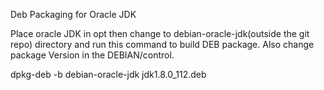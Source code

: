 Deb Packaging for Oracle JDK

Place oracle JDK in opt then change to debian-oracle-jdk(outside the git repo) directory and run this command to build DEB package. Also change package Version in the DEBIAN/control.

dpkg-deb -b debian-oracle-jdk jdk1.8.0_112.deb
